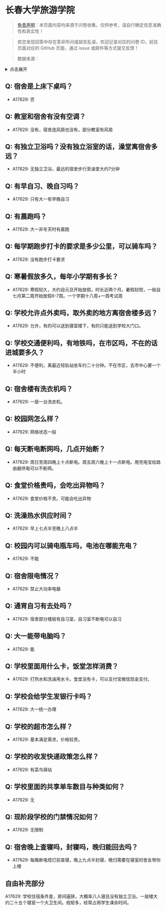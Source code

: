 # 长春大学旅游学院

> [免责声明](https://colleges.chat/#_3)：本页面内容均来源于问卷收集，仅供参考，请自行确定信息准确性和真实性！

> 若您发现回答中存在答非所问或胡言乱语，欢迎记录对应的问卷 ID，前往页面对应的 GitHub 页面，通过 issue 或邮件等方式提交反馈！

> 数据来源：

<details><summary>点击展开</summary>
<ul>
<li>A17629: 匿名 (2023 年 06 月)</li>
</ul>
</details>

## Q: 宿舍是上床下桌吗？

- A17629: 否

## Q: 教室和宿舍有没有空调？

- A17629: 没有，宿舍连风扇也没有，部分教室有风扇

## Q: 有独立卫浴吗？没有独立浴室的话，澡堂离宿舍多远？

- A17629: 无独立卫浴，最远的宿舍步行至澡堂大约7分钟

## Q: 有早自习、晚自习吗？

- A17629: 只有大一有早晚自习

## Q: 有晨跑吗？

- A17629: 大一非冬天时有晨跑

## Q: 每学期跑步打卡的要求是多少公里，可以骑车吗？

- A17629: 没有跑步打卡要求

## Q: 寒暑假放多久，每年小学期有多长？

- A17629: 寒假较久，大约自元旦开始放假，时长近两个月。暑假较短，一般自七月第二周开始放假6-7周。一个学期十八周+一周考试周

## Q: 学校允许点外卖吗，取外卖的地方离宿舍楼多远？

- A17629: 允许，有的可以送到寝室楼下，有的只能送到学校大门口。

## Q: 学校交通便利吗，有地铁吗，在市区吗，不在的话进城要多久？

- A17629: 不便利，离最近轻轨站坐车约二十分钟。不在市区，去市中心要一个半小时

## Q: 宿舍楼有洗衣机吗？

- A17629: 一层一台洗衣机。

## Q: 校园网怎么样？

- A17629: 网络状态一般

## Q: 每天断电断网吗，几点开始断？

- A17629: 周日至周四晚上十点断电。周五周六晚上十一点断电。用充电宝给路由器供电可以不断网。

## Q: 食堂价格贵吗，会吃出异物吗？

- A17629: 食堂价格不贵。可能会吃出异物

## Q: 洗澡热水供应时间？

- A17629: 早上七点半至晚上八点半

## Q: 校园内可以骑电瓶车吗，电池在哪能充电？

- A17629: 不能

## Q: 宿舍限电情况？

- A17629: 禁止大功率电器

## Q: 通宵自习有去处吗？

- A17629: 宿舍部分楼层有自习室，自习室不断电可以自习

## Q: 大一能带电脑吗？

- A17629: 能

## Q: 学校里面用什么卡，饭堂怎样消费？

- A17629: 打热水和洗澡用水卡。食堂没有卡，可以支付宝微信现金支付。

## Q: 学校会给学生发银行卡吗？

- A17629: 大一统一办理

## Q: 学校的超市怎么样？

- A17629: 基本满足需求，价格较贵。

## Q: 学校的收发快递政策怎么样？

- A17629: 有菜鸟驿站

## Q: 学校里面的共享单车数目与种类如何？

- A17629: 无

## Q: 现阶段学校的门禁情况如何？

- A17629: 无限制

## Q: 宿舍晚上查寝吗，封寝吗，晚归能回去吗？

- A17629: 每晚断电熄灯前查寝，晚上九点半封寝，晚归需要在寝室的舍友带你上楼

## 自由补充部分

A17629: 学校住宿条件差，房间逼狭，大概率八人寝且没有独立卫浴。一层楼大约二十五个寝室一个大卫生间。规矩多，经常占用学生课余时间。
